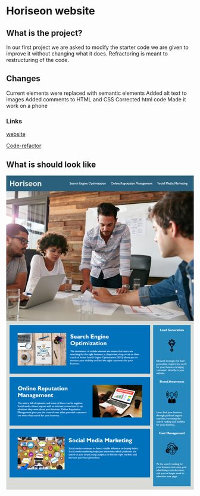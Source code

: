 
 # Horiseon website
 
 
##  What is the project?

 In our first project we are asked to modify the starter code we are given to improve it without changing what it does.
 Refractoring is meant to restructuring of the code. 

## Changes

Current elements were replaced with semantic elements
Added alt text to images
Added comments to HTML and CSS
Corrected html code
Made it work on a phone

### Links

[website](https://montyking20.github.io/Code-refractor/)

[Code-refactor](https://github.com/Montyking20/Code-refractor/tree/main/week1)


## What is should look like

![website picture](./assets/images/01-html-css-git-homework-demo.png)





